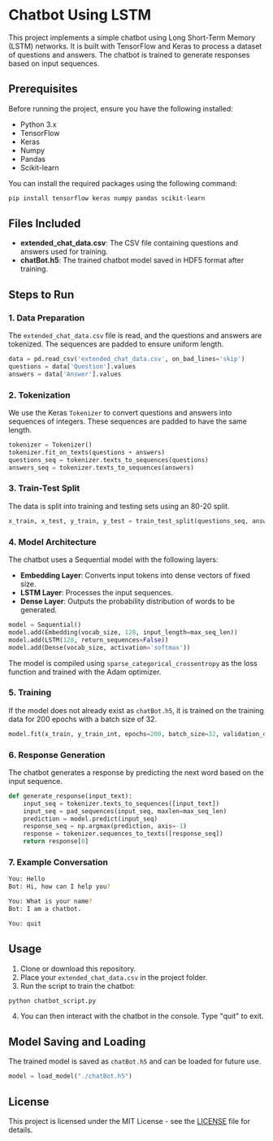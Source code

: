
# Chatbot Using LSTM

This project implements a simple chatbot using Long Short-Term Memory (LSTM) networks. It is built with TensorFlow and Keras to process a dataset of questions and answers. The chatbot is trained to generate responses based on input sequences.

## Prerequisites

Before running the project, ensure you have the following installed:

- Python 3.x
- TensorFlow
- Keras
- Numpy
- Pandas
- Scikit-learn

You can install the required packages using the following command:

```bash
pip install tensorflow keras numpy pandas scikit-learn
```

## Files Included

- **extended_chat_data.csv**: The CSV file containing questions and answers used for training.
- **chatBot.h5**: The trained chatbot model saved in HDF5 format after training.

## Steps to Run

### 1. Data Preparation

The `extended_chat_data.csv` file is read, and the questions and answers are tokenized. The sequences are padded to ensure uniform length.

```python
data = pd.read_csv('extended_chat_data.csv', on_bad_lines='skip')
questions = data['Question'].values
answers = data['Answer'].values
```

### 2. Tokenization

We use the Keras `Tokenizer` to convert questions and answers into sequences of integers. These sequences are padded to have the same length.

```python
tokenizer = Tokenizer()
tokenizer.fit_on_texts(questions + answers)
questions_seq = tokenizer.texts_to_sequences(questions)
answers_seq = tokenizer.texts_to_sequences(answers)
```

### 3. Train-Test Split

The data is split into training and testing sets using an 80-20 split.

```python
x_train, x_test, y_train, y_test = train_test_split(questions_seq, answers_seq, test_size=0.2)
```

### 4. Model Architecture

The chatbot uses a Sequential model with the following layers:

- **Embedding Layer**: Converts input tokens into dense vectors of fixed size.
- **LSTM Layer**: Processes the input sequences.
- **Dense Layer**: Outputs the probability distribution of words to be generated.

```python
model = Sequential()
model.add(Embedding(vocab_size, 128, input_length=max_seq_len))
model.add(LSTM(128, return_sequences=False))
model.add(Dense(vocab_size, activation='softmax'))
```

The model is compiled using `sparse_categorical_crossentropy` as the loss function and trained with the Adam optimizer.

### 5. Training

If the model does not already exist as `chatBot.h5`, it is trained on the training data for 200 epochs with a batch size of 32.

```python
model.fit(x_train, y_train_int, epochs=200, batch_size=32, validation_data=(x_test, y_test_int))
```

### 6. Response Generation

The chatbot generates a response by predicting the next word based on the input sequence.

```python
def generate_response(input_text):
    input_seq = tokenizer.texts_to_sequences([input_text])
    input_seq = pad_sequences(input_seq, maxlen=max_seq_len)
    prediction = model.predict(input_seq)
    response_seq = np.argmax(prediction, axis=-1)
    response = tokenizer.sequences_to_texts([response_seq])
    return response[0]
```

### 7. Example Conversation

```bash
You: Hello
Bot: Hi, how can I help you?

You: What is your name?
Bot: I am a chatbot.

You: quit
```

## Usage

1. Clone or download this repository.
2. Place your `extended_chat_data.csv` in the project folder.
3. Run the script to train the chatbot:

```bash
python chatbot_script.py
```

4. You can then interact with the chatbot in the console. Type "quit" to exit.

## Model Saving and Loading

The trained model is saved as `chatBot.h5` and can be loaded for future use.

```python
model = load_model("./chatBot.h5")
```

## License

This project is licensed under the MIT License - see the [LICENSE](LICENSE) file for details.
